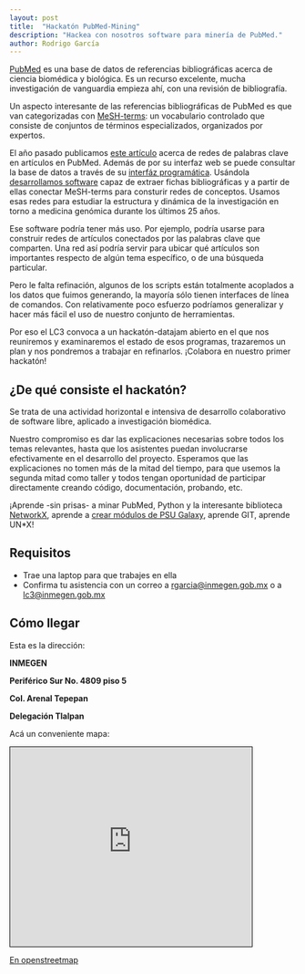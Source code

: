 ```yaml
---
layout: post
title:  "Hackatón PubMed-Mining"
description: "Hackea con nosotros software para minería de PubMed."
author: Rodrigo García
---
```


[PubMed](http://www.ncbi.nlm.nih.gov/pubmed/) es una base de datos de
referencias bibliográficas acerca de ciencia biomédica y biológica. Es
un recurso excelente, mucha investigación de vanguardia empieza ahí,
con una revisión de bibliografía.

Un aspecto interesante de las referencias bibliográficas de PubMed es
que van categorizadas con
[MeSH-terms](http://www.nlm.nih.gov/mesh/meshhome.html): un
vocabulario controlado que consiste de conjuntos de términos
especializados, organizados por expertos.

El año pasado publicamos
[este artículo](http://journals.plos.org/plosone/article?id=10.1371/journal.pone.0092639)
acerca de redes de palabras clave en artículos en PubMed. Además de
por su interfaz web se puede consultar la base de datos a través de su
[interfáz programática](http://www.ncbi.nlm.nih.gov/books/NBK25497/).
Usándola
[desarrollamos software](https://github.com/CSB-IG/literature/tree/master/medline)
capaz de extraer fichas bibliográficas y a partir de ellas conectar
MeSH-terms para consturir redes de conceptos. Usamos esas redes para
estudiar la estructura y dinámica de la investigación en torno a
medicina genómica durante los últimos 25 años.

Ese software podría tener más uso. Por ejemplo, podría usarse para
construir redes de artículos conectados por las palabras clave que
comparten. Una red así podría servir para ubicar qué artículos son
importantes respecto de algún tema específico, o de una búsqueda
particular.

Pero le falta refinación, algunos de los scripts están totalmente
acoplados a los datos que fuimos generando, la mayoría sólo tienen
interfaces de línea de comandos. Con relativamente poco esfuerzo
podríamos generalizar y hacer más fácil el uso de nuestro conjunto de
herramientas.

Por eso el LC3 convoca a un hackatón-datajam abierto en el que nos
reuniremos y examinaremos el estado de esos programas, trazaremos un
plan y nos pondremos a trabajar en refinarlos. ¡Colabora en nuestro
primer hackatón!

## ¿De qué consiste el hackatón? 

Se trata de una actividad horizontal e intensiva de desarrollo
colaborativo de software libre, aplicado a investigación biomédica.

Nuestro compromiso es dar las explicaciones necesarias sobre todos los
temas relevantes, hasta que los asistentes puedan involucrarse
efectivamente en el desarrollo del proyecto. Esperamos que las
explicaciones no tomen más de la mitad del tiempo, para que usemos la
segunda mitad como taller y todos tengan oportunidad de participar
directamente creando código, documentación, probando, etc.

¡Aprende -sin prisas- a minar PubMed, Python y la interesante
biblioteca [NetworkX](https://networkx.github.io/), aprende a
[crear módulos de PSU Galaxy](https://wiki.galaxyproject.org/Admin/Tools/AddToolTutorial),
aprende GIT, aprende UN*X!

## Requisitos

 * Trae una laptop para que trabajes en ella
 * Confirma tu asistencia con un correo a rgarcia@inmegen.gob.mx o a lc3@inmegen.gob.mx

## Cómo llegar

Esta es la dirección:

**INMEGEN**

**Periférico Sur No. 4809 piso 5**

**Col. Arenal Tepepan**

**Delegación Tlalpan**


Acá un conveniente mapa:

<iframe width="425" height="350" frameborder="0" scrolling="no" marginheight="0" marginwidth="0" src="http://www.openstreetmap.org/export/embed.html?bbox=-99.17143821716309%2C19.272865637943028%2C-99.12732124328613%2C19.30049130215692&amp;layer=mapnik&amp;marker=19.28667905268825%2C-99.14937973022461" style="border: 1px solid black"></iframe>

<a
href="http://www.openstreetmap.org/?mlat=19.2867&amp;mlon=-99.1494#map=15/19.2867/-99.1494&amp;layers=N">En
openstreetmap</a>
